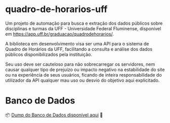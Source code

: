 # quadro-de-horarios-uff
Um projeto de automação para busca e extração dos dados públicos sobre disciplinas e turmas da UFF - Universidade Federal Fluminense, disponível em https://app.uff.br/graduacao/quadrodehorarios/.

A biblioteca em desenvolvimento visa ser uma API para o sistema de Quadro de Horários da UFF, facilitando a consulta e análise dos dados públicos disponibilizados pela instituição.

Seu uso deve ser cauteloso para não sobrecarregar os servidores, nem causar qualquer tipo de prejuízo ou impacto negativo na estabilidade do site ou na experiência de seus usuários, ficando de inteira responsabilidade do utilizador da API qualquer mau uso ou desvio do objetivo aqui explicitado. 


# Banco de Dados
📦 [Dump do Banco de Dados disponível aqui](https://github.com/Jota-Ve/quadro-de-horarios-uff-dump) 🎲
